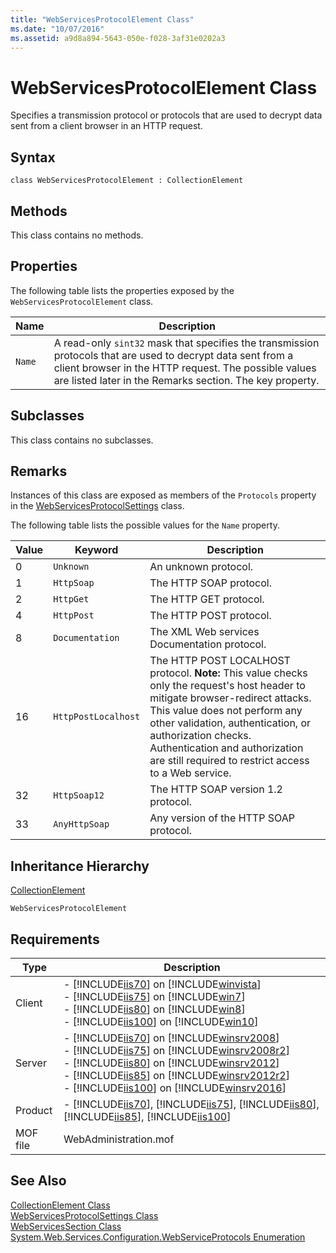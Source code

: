 ```yaml
---
title: "WebServicesProtocolElement Class"
ms.date: "10/07/2016"
ms.assetid: a9d8a894-5643-050e-f028-3af31e0202a3
---
```

# WebServicesProtocolElement Class
Specifies a transmission protocol or protocols that are used to decrypt data sent from a client browser in an HTTP request.  
  
## Syntax  
  
```vbs  
class WebServicesProtocolElement : CollectionElement  
```  
  
## Methods  
 This class contains no methods.  
  
## Properties  
 The following table lists the properties exposed by the `WebServicesProtocolElement` class.  
  
|Name|Description|  
|----------|-----------------|  
|`Name`|A read-only `sint32` mask that specifies the transmission protocols that are used to decrypt data sent from a client browser in the HTTP request. The possible values are listed later in the Remarks section. The key property.|  
  
## Subclasses  
 This class contains no subclasses.  
  
## Remarks  
 Instances of this class are exposed as members of the `Protocols` property in the [WebServicesProtocolSettings](../wmi-provider/webservicesprotocolsettings-class.md) class.  
  
 The following table lists the possible values for the `Name` property.  
  
|Value|Keyword|Description|  
|-----------|-------------|-----------------|  
|0|`Unknown`|An unknown protocol.|  
|1|`HttpSoap`|The HTTP SOAP protocol.|  
|2|`HttpGet`|The HTTP GET protocol.|  
|4|`HttpPost`|The HTTP POST protocol.|  
|8|`Documentation`|The XML Web services Documentation protocol.|  
|16|`HttpPostLocalhost`|The HTTP POST LOCALHOST protocol. **Note:**  This value checks only the request's host header to mitigate browser-redirect attacks. This value does not perform any other validation, authentication, or authorization checks. Authentication and authorization are still required to restrict access to a Web service.|  
|32|`HttpSoap12`|The HTTP SOAP version 1.2 protocol.|  
|33|`AnyHttpSoap`|Any version of the HTTP SOAP protocol.|  
  
## Inheritance Hierarchy  
 [CollectionElement](../wmi-provider/collectionelement-class.md)  
  
 `WebServicesProtocolElement`  
  
## Requirements  
  
|Type|Description|  
|----------|-----------------|  
|Client|-   [!INCLUDE[iis70](../wmi-provider/includes/iis70-md.md)] on [!INCLUDE[winvista](../wmi-provider/includes/winvista-md.md)]<br />-   [!INCLUDE[iis75](../wmi-provider/includes/iis75-md.md)] on [!INCLUDE[win7](../wmi-provider/includes/win7-md.md)]<br />-   [!INCLUDE[iis80](../wmi-provider/includes/iis80-md.md)] on [!INCLUDE[win8](../wmi-provider/includes/win8-md.md)]<br />-   [!INCLUDE[iis100](../wmi-provider/includes/iis100-md.md)] on [!INCLUDE[win10](../wmi-provider/includes/win10-md.md)]|  
|Server|-   [!INCLUDE[iis70](../wmi-provider/includes/iis70-md.md)] on [!INCLUDE[winsrv2008](../wmi-provider/includes/winsrv2008-md.md)]<br />-   [!INCLUDE[iis75](../wmi-provider/includes/iis75-md.md)] on [!INCLUDE[winsrv2008r2](../wmi-provider/includes/winsrv2008r2-md.md)]<br />-   [!INCLUDE[iis80](../wmi-provider/includes/iis80-md.md)] on [!INCLUDE[winsrv2012](../wmi-provider/includes/winsrv2012-md.md)]<br />-   [!INCLUDE[iis85](../wmi-provider/includes/iis85-md.md)] on [!INCLUDE[winsrv2012r2](../wmi-provider/includes/winsrv2012r2-md.md)]<br />-   [!INCLUDE[iis100](../wmi-provider/includes/iis100-md.md)] on [!INCLUDE[winsrv2016](../wmi-provider/includes/winsrv2016-md.md)]|  
|Product|-   [!INCLUDE[iis70](../wmi-provider/includes/iis70-md.md)], [!INCLUDE[iis75](../wmi-provider/includes/iis75-md.md)], [!INCLUDE[iis80](../wmi-provider/includes/iis80-md.md)], [!INCLUDE[iis85](../wmi-provider/includes/iis85-md.md)], [!INCLUDE[iis100](../wmi-provider/includes/iis100-md.md)]|  
|MOF file|WebAdministration.mof|  
  
## See Also  
 [CollectionElement Class](../wmi-provider/collectionelement-class.md)   
 [WebServicesProtocolSettings Class](../wmi-provider/webservicesprotocolsettings-class.md)   
 [WebServicesSection Class](../wmi-provider/webservicessection-class.md)   
 [System.Web.Services.Configuration.WebServiceProtocols Enumeration](https://go.microsoft.com/fwlink/?LinkId=69314)